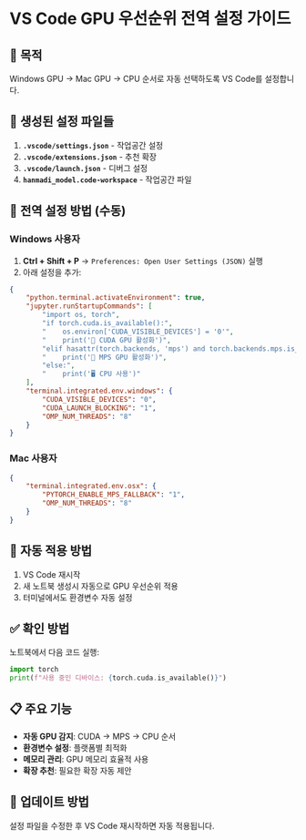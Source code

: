 # VS Code GPU 우선순위 전역 설정 가이드

## 🎯 목적

Windows GPU → Mac GPU → CPU 순서로 자동 선택하도록 VS Code를 설정합니다.

## 📁 생성된 설정 파일들

1. **`.vscode/settings.json`** - 작업공간 설정
2. **`.vscode/extensions.json`** - 추천 확장
3. **`.vscode/launch.json`** - 디버그 설정
4. **`hanmadi_model.code-workspace`** - 작업공간 파일

## 🔧 전역 설정 방법 (수동)

### Windows 사용자

1. **Ctrl + Shift + P** → `Preferences: Open User Settings (JSON)` 실행
2. 아래 설정을 추가:

```json
{
    "python.terminal.activateEnvironment": true,
    "jupyter.runStartupCommands": [
        "import os, torch",
        "if torch.cuda.is_available():",
        "    os.environ['CUDA_VISIBLE_DEVICES'] = '0'",
        "    print('🚀 CUDA GPU 활성화')",
        "elif hasattr(torch.backends, 'mps') and torch.backends.mps.is_available():",
        "    print('🚀 MPS GPU 활성화')", 
        "else:",
        "    print('🖥️ CPU 사용')"
    ],
    "terminal.integrated.env.windows": {
        "CUDA_VISIBLE_DEVICES": "0",
        "CUDA_LAUNCH_BLOCKING": "1",
        "OMP_NUM_THREADS": "8"
    }
}
```

### Mac 사용자

```json
{
    "terminal.integrated.env.osx": {
        "PYTORCH_ENABLE_MPS_FALLBACK": "1",
        "OMP_NUM_THREADS": "8"
    }
}
```

## 🚀 자동 적용 방법

1. VS Code 재시작
2. 새 노트북 생성시 자동으로 GPU 우선순위 적용
3. 터미널에서도 환경변수 자동 설정

## ✅ 확인 방법

노트북에서 다음 코드 실행:

```python
import torch
print(f"사용 중인 디바이스: {torch.cuda.is_available()}")
```

## 📋 주요 기능

- **자동 GPU 감지**: CUDA → MPS → CPU 순서
- **환경변수 설정**: 플랫폼별 최적화
- **메모리 관리**: GPU 메모리 효율적 사용
- **확장 추천**: 필요한 확장 자동 제안

## 🔄 업데이트 방법

설정 파일을 수정한 후 VS Code 재시작하면 자동 적용됩니다.
